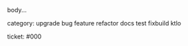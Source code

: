 <!-- 🎉🚀 Thanks for submitting a PR!
📐 Format this PR template as follows:
   - 1️⃣ PR title (above): concise overview
   - 2️⃣ PR body: Replace 'body...' with detailed description of the change.
   - 3️⃣ category: Pick one, delete the rest.
   - 4️⃣ ticket: Replace #000 with link to a GitHub issue (or 'none' if PR is trivial).
🧑‍🎓 Please review our contribution guide https://github.com/ObolNetwork/charon/blob/main/docs/contributing.md
   - 🌱 Starting with an issue, outlining the problem and proposed solution, is highly encouraged.
   - 🧪 Make sure you completed all tests specified in the issue, if any.
   - 📘 Create a Github issue in the docs repo if relevant to update Obol public documentation based on these changes.
   - 🐘🐁 We do trunk based development; small PRs on stable main branch.
💀 Delete these instructions
-->
body...

category: upgrade bug feature refactor docs test fixbuild ktlo

ticket: #000
